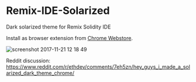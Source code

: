# Remix-IDE-Solarized
Dark solarized theme for Remix Solidity IDE

Install as browser extension from [Chrome Webstore](https://chrome.google.com/webstore/detail/remix-ide-solarized-dark/hlhmbjoledbdloebfabcfcnmidmhndco). 

![screenshot 2017-11-21 12 18 49](https://user-images.githubusercontent.com/673455/33092046-28bd0650-ceb6-11e7-99e4-98dff83f1f68.png)

Reddit discussion: https://www.reddit.com/r/ethdev/comments/7eh5zn/hey_guys_i_made_a_solarized_dark_theme_chrome/
